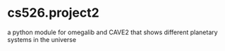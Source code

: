 cs526.project2
==============

a python module for omegalib and CAVE2 that shows different planetary systems in the universe

